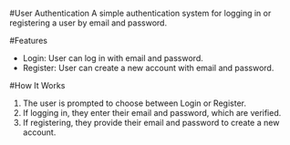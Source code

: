 #User Authentication
A simple authentication system for logging in or registering a user by email and password.


#Features
- Login: User can log in with email and password.
- Register: User can create a new account with email and password.


#How It Works
1. The user is prompted to choose between Login or Register.
2. If logging in, they enter their email and password, which are verified.
3. If registering, they provide their email and password to create a new account.
